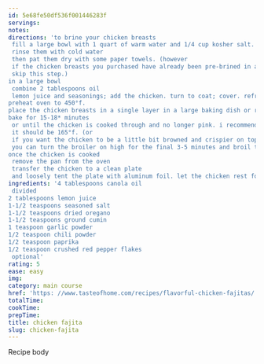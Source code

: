 ```yaml
---
id: 5e68fe50df536f001446283f
servings:
notes:
directions: 'to brine your chicken breasts
 fill a large bowl with 1 quart of warm water and 1/4 cup kosher salt. stir to combine until most of the salt is absorbed. add the chicken breasts and let them sit in the mixture to brine for 15 minutes. or you can also also cover the bowl and refrigerate for up to 6 hours. remove the chicken breasts from the brine
 rinse them with cold water
 then pat them dry with some paper towels. (however
 if the chicken breasts you purchased have already been pre-brined in a sodium solution
 skip this step.)
in a large bowl
 combine 2 tablespoons oil
 lemon juice and seasonings; add the chicken. turn to coat; cover. refrigerate for 1-4 hours.
preheat oven to 450°f.
place the chicken breasts in a single layer in a large baking dish or roasting pan.
bake for 15-18* minutes
 or until the chicken is cooked through and no longer pink. i recommend using a cooking thermometer to know exactly when it is fully cooked; in the thickest part of the breast
 it should be 165°f. (or
 if you want the chicken to be a little bit browned and crispier on top
 you can turn the broiler on high for the final 3-5 minutes and broil the chicken until it is cooked through and golden on top. keep a close eye on the chicken so that it does not overcook and/or burn.)
once the chicken is cooked
 remove the pan from the oven
 transfer the chicken to a clean plate
 and loosely tent the plate with aluminum foil. let the chicken rest for at least 5-10 minutes.'
ingredients: '4 tablespoons canola oil
 divided
2 tablespoons lemon juice
1-1/2 teaspoons seasoned salt
1-1/2 teaspoons dried oregano
1-1/2 teaspoons ground cumin
1 teaspoon garlic powder
1/2 teaspoon chili powder
1/2 teaspoon paprika
1/2 teaspoon crushed red pepper flakes
 optional'
rating: 5
ease: easy
img:
category: main course
href: 'https: //www.tasteofhome.com/recipes/flavorful-chicken-fajitas/'
totalTime:
cookTime:
prepTime:
title: chicken fajita
slug: chicken-fajita
---
```

Recipe body